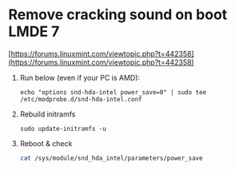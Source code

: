 # Remove cracking sound on boot LMDE 7

[https://forums.linuxmint.com/viewtopic.php?t=442358](https://forums.linuxmint.com/viewtopic.php?t=442358)

1. Run below (even if your PC is AMD):
    ```
    echo "options snd-hda-intel power_save=0" | sudo tee /etc/modprobe.d/snd-hda-intel.conf
    ```

2. Rebuild initramfs

    ```
    sudo update-initramfs -u
    ```

3. Reboot & check

    ```bash
    cat /sys/module/snd_hda_intel/parameters/power_save
    ```